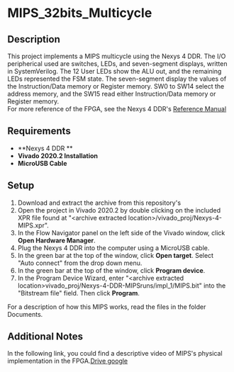 MIPS_32bits_Multicycle
==============

Description
--------------
This project implements a MIPS multicycle using the Nexys 4 DDR. The I/O peripherical used are switches, LEDs, and seven-segment displays, written in SystemVerilog.
The 12 User LEDs show the ALU out, and the remaining LEDs represented the FSM state. The seven-segment display the values of the Instruction/Data memory or Register memory. SW0 to SW14 select the address memory, and the SW15 read either Instruction/Data memory or Register memory.  
For more reference of the FPGA, see the Nexys 4 DDR's [Reference Manual](https://reference.digilentinc.com/reference/programmable-logic/nexys-4-ddr/reference-manual) 


Requirements
--------------
* **Nexys 4 DDR **
* **Vivado 2020.2 Installation**
* **MicroUSB Cable**

Setup
--------------
1. Download and extract the archive from this repository's
2. Open the project in Vivado 2020.2 by double clicking on the included XPR file found at "\<archive extracted location\>/vivado_proj/Nexys-4-MIPS.xpr".
3. In the Flow Navigator panel on the left side of the Vivado window, click **Open Hardware Manager**.
4. Plug the Nexys 4 DDR into the computer using a MicroUSB cable.
5. In the green bar at the top of the window, click **Open target**. Select "Auto connect" from the drop down menu.
6. In the green bar at the top of the window, click **Program device**.
7. In the Program Device Wizard, enter "\<archive extracted location\>vivado_proj/Nexys-4-DDR-MIPSruns/impl_1/MIPS.bit" into the "Bitstream file" field. Then click **Program**.

For a description of how this MIPS works, read the files in the folder Documents.

Additional Notes
--------------
In the following link, you could find a descriptive video of MIPS's physical implementation in the FPGA.[Drive google](https://drive.google.com/file/d/1vcZT1HaSXbffHm1zhjFSgZLJB_kZuDvz/view?usp=sharing)

